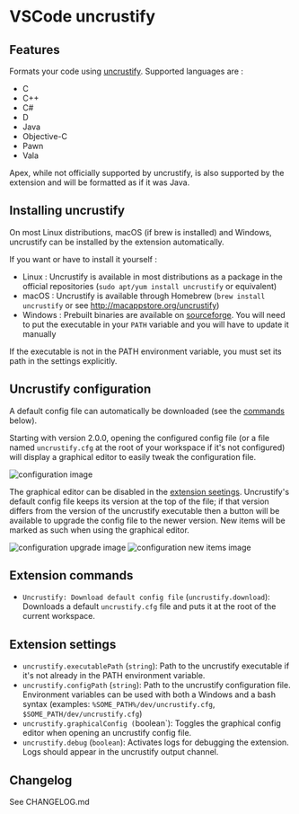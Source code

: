 # VSCode uncrustify

## Features

Formats your code using [uncrustify](https://github.com/uncrustify/uncrustify).
Supported languages are :
- C
- C++
- C#
- D
- Java
- Objective-C
- Pawn
- Vala

Apex, while not officially supported by uncrustify, is also supported by the extension and will be formatted as if it was Java.

## Installing uncrustify

On most Linux distributions, macOS (if brew is installed) and Windows, uncrustify can be installed by the extension automatically.

If you want or have to install it yourself :
- Linux : Uncrustify is available in most distributions as a package in the official repositories (`sudo apt/yum install uncrustify` or equivalent)
- macOS : Uncrustify is available through Homebrew (`brew install uncrustify` or see http://macappstore.org/uncrustify)
- Windows : Prebuilt binaries are available on [sourceforge](https://sourceforge.net/projects/uncrustify/files). You will need to put the executable in your `PATH` variable and you will have to update it manually

If the executable is not in the PATH environment variable, you must set its path in the settings explicitly.

## Uncrustify configuration

A default config file can automatically be downloaded (see the [commands](#extension-commands) below).

Starting with version 2.0.0, opening the configured config file (or a file named `uncrustify.cfg` at the root of your workspace if it's not configured) will display a graphical editor to easily tweak the configuration file.

![configuration image](https://raw.githubusercontent.com/LaurentTreguier/vscode-uncrustify/master/images/screenshot.png)

The graphical editor can be disabled in the [extension seetings](#extension-settings).
Uncrustify's default config file keeps its version at the top of the file; if that version differs from the version of the uncrustify executable then a button will be available to upgrade the config file to the newer version. New items will be marked as such when using the graphical editor.

![configuration upgrade image](https://raw.githubusercontent.com/LaurentTreguier/vscode-uncrustify/master/images/screenshot-upgrade.png)
![configuration new items image](https://raw.githubusercontent.com/LaurentTreguier/vscode-uncrustify/master/images/screenshot-new-items.png)

## Extension commands

* `Uncrustify: Download default config file` (`uncrustify.download`): Downloads a default `uncrustify.cfg` file and puts it at the root of the current workspace.

## Extension settings

* `uncrustify.executablePath` (`string`): Path to the uncrustify executable if it's not already in the PATH environment variable.
* `uncrustify.configPath` (`string`): Path to the uncrustify configuration file. Environment variables can be used with both a Windows and a bash syntax (examples: `%SOME_PATH%/dev/uncrustify.cfg`, `$SOME_PATH/dev/uncrustify.cfg`)
* `uncrustify.graphicalConfig (`boolean`): Toggles the graphical config editor when opening an uncrustify config file.
* `uncrustify.debug` (`boolean`): Activates logs for debugging the extension. Logs should appear in the uncrustify output channel.

## Changelog

See CHANGELOG.md
